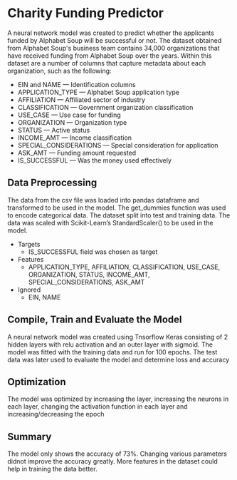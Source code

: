 # Charity Funding Predictor
A neural network model was created to predict whether the applicants funded by Alphabet Soup will be successful or not. The dataset obtained from Alphabet Soup's business team contains 34,000 organizations that have received funding from Alphabet Soup over the years. Within this dataset are a number of columns that capture metadata about each organization, such as the following:
- EIN and NAME — Identification columns
- APPLICATION_TYPE — Alphabet Soup application type
- AFFILIATION — Affiliated sector of industry
- CLASSIFICATION — Government organization classification
- USE_CASE — Use case for funding
- ORGANIZATION — Organization type
- STATUS — Active status
- INCOME_AMT — Income classification
- SPECIAL_CONSIDERATIONS — Special consideration for application
- ASK_AMT — Funding amount requested
- IS_SUCCESSFUL — Was the money used effectively

## Data Preprocessing
The data from the csv file was loaded into pandas dataframe and transformed to be used in the model. The get_dummies function was used to encode categorical data. The dataset split into test and training data. The data was scaled with Scikit-Learn’s StandardScaler() to be used in the model.
- Targets
  - IS_SUCCESSFUL field was chosen as target
- Features
  - APPLICATION_TYPE, AFFILIATION, CLASSIFICATION, USE_CASE, ORGANIZATION, STATUS, INCOME_AMT, SPECIAL_CONSIDERATIONS, ASK_AMT
- Ignored
  - EIN, NAME
  
## Compile, Train and Evaluate the Model
A neural network model was created using Tnsorflow Keras consisting of 2 hidden layers with relu activation and an outer layer with sigmoid. The model was fitted with the training data and run for 100 epochs. The test data was later used to evaluate the model and determine loss and accuracy

## Optimization
The model was optimized by increasing the layer, increasing the neurons in each layer, changing the activation function in each layer and increasing/decreasing the epoch

## Summary
The model only shows the accuracy of 73%. 
Changing various parameters didnot improve the accuracy greatly. 
More features in the dataset could help in training the data better.
